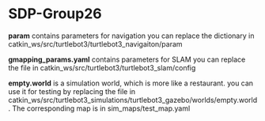 # SDP-Group26
**param** contains parameters for navigation
you can replace the dictionary in catkin_ws/src/turtlebot3/turtlebot3_navigaiton/param

**gmapping_params.yaml** contains parameters for SLAM
you can replace the file in catkin_ws/src/turtlebot3/turtlebot3_slam/config

**empty.world** is a simulation world, which is more like a restaurant.
you can use it for testing by replacing the file in catkin_ws/src/turtlebot3_simulations/turtlebot3_gazebo/worlds/empty.world. The corresponding map is in sim_maps/test_map.yaml
 
